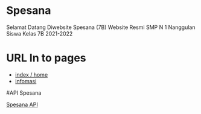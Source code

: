 # Spesana

Selamat Datang Diwebsite Spesana (7B) 
Website Resmi SMP N 1 Nanggulan Siswa Kelas 7B 2021-2022

# URL In to pages
 - [index / home](https://ernestoyoofi.github.io/spesana/index.html) 
 - [infomasi](https://ernestoyoofi.github.io/spesana/informasi.html) 

#API Spesana

[Spesana API](https://api-spesana.github.io/)
